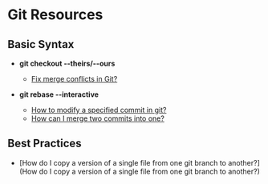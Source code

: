 # Git Resources

## Basic Syntax

- **git checkout --theirs/--ours**
  - [Fix merge conflicts in Git?](http://stackoverflow.com/a/3407920/3175815)

- **git rebase --interactive**
  - [How to modify a specified commit in git?](http://stackoverflow.com/questions/1186535/how-to-modify-a-specified-commit-in-git)
  - [How can I merge two commits into one?](http://stackoverflow.com/questions/2563632/how-can-i-merge-two-commits-into-one)

## Best Practices

- [How do I copy a version of a single file from one git branch to another?](How do I copy a version of a single file from one git branch to another?)
